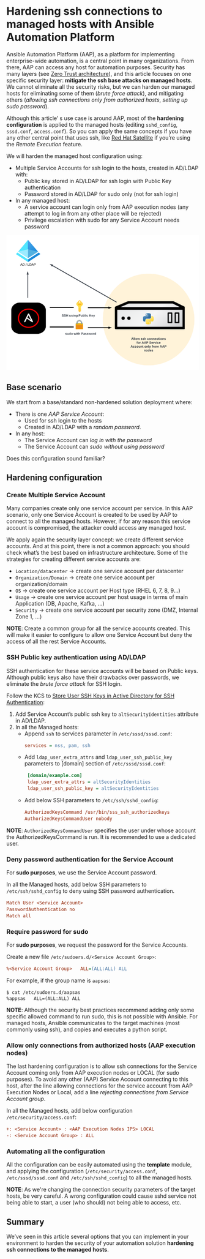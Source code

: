 # Hardening ssh connections to managed hosts with Ansible Automation Platform

Ansible Automation Platform (AAP), as a platform for implementing enterprise-wide automation, is a central point in many organizations. From there, AAP can access any host for automation purposes. Security has many layers (see [Zero Trust architecture](https://www.redhat.com/en/topics/security/what-is-zero-trust)), and this article focuses on one specific security layer: **mitigate the ssh base attacks on managed hosts**. We cannot eliminate all the security risks, but we can harden our managed hosts for eliminating some of them (*brute force attack*), and mitigating others (*allowing ssh connections only from authorized hosts*, *setting up sudo password*). 

Although this article’ s use case is around AAP, most of the **hardening configuration** is applied to the managed hosts (editing `sshd_config`, `sssd.conf`, `access.conf`). So you can apply the same concepts if you have any other central point that uses ssh, like [Red Hat Satellite](https://www.redhat.com/en/technologies/management/satellite) if you’re using the *Remote Execution* feature.

We will harden the managed host configuration using:

* Multiple Service Accounts for ssh login to the hosts, created in AD/LDAP with:
    * Public key stored in AD/LDAP for ssh login with Public Key authentication
    * Password stored in AD/LDAP for sudo only (not for ssh login)
* In any managed host:
    * A service account can login only from AAP execution nodes (any attempt to log in from any other place will be rejected)
    * Privilege escalation with sudo for any Service Account needs password

![Ansible Hardening Overview](../img/ansbile_hardening.png)


## Base scenario

We start from a base/standard non-hardened solution deployment where:

* There is one *AAP Service Account*:
    * Used for ssh login to the hosts
    * Created in AD/LDAP with a *random password*.
* In any host:
    * The Service Account can *log in with the password*
    * The Service Account can *sudo without using password*

Does this configuration sound familiar?

## Hardening configuration

### Create Multiple Service Account

Many companies create only one service account per service. In this AAP scenario, only one Service Account is created to be used by AAP to connect to all the managed hosts. However, if for any reason this service account is compromised, the attacker could access any managed host.

We apply again the security layer concept: we create different service accounts. And at this point, there is not a common approach: you should check what’s the best based on infrastructure architecture. Some of the strategies for creating different service accounts are:

* `Location/datacenter` -> create one service account per datacenter
* `Organization/Domain` -> create one service account per organization/domain
* `OS` -> create one service account per Host type (RHEL 6, 7, 8, 9…)
* `Usage` -> create one service account per host usage in terms of main Application (DB, Apache, Kafka, …)
* `Security` -> create one service account per security zone (DMZ, Internal Zone 1, …)

**NOTE**: Create a common group for all the service accounts created. This will make it easier to configure to allow one Service Account but deny the access of all the rest Service Accounts.   

### SSH Public key authentication using AD/LDAP

SSH authentication for these service accounts will be based on Public keys. Although public keys also have their drawbacks over passwords, we eliminate the *brute force attack* for SSH login.

Follow the KCS to [Store User SSH Keys in Active Directory for SSH Authentication](https://access.redhat.com/solutions/5353351): 

1. Add Service Account’s public ssh key to `altSecurityIdentities` attribute in AD/LDAP.
1. In all the Managed hosts: 
    * Append `ssh` to services parameter in `/etc/sssd/sssd.conf`:
        ```ini
        services = nss, pam, ssh
        ```
    * Add `ldap_user_extra_attrs` and `ldap_user_ssh_public_key` parameters to [domain] section of `/etc/sssd/sssd.conf`:
       ```ini
        [domain/example.com]
        ldap_user_extra_attrs = altSecurityIdentities
        ldap_user_ssh_public_key = altSecurityIdentities
        ```
    * Add below SSH parameters to `/etc/ssh/sshd_config`:
        ```ini
        AuthorizedKeysCommand /usr/bin/sss_ssh_authorizedkeys
        AuthorizedKeysCommandUser nobody
        ```

**NOTE**: `AuthorizedKeysCommandUser` specifies the user under whose account the AuthorizedKeysCommand is run. It is recommended to use a dedicated user.

### Deny password authentication for the Service Account

For **sudo purposes**, we use the Service Account password. 

In all the Managed hosts, add below SSH parameters to `/etc/ssh/sshd_config` to deny using SSH password authentication.

```ini
Match User <Service Account>
PasswordAuthentication no
Match all
```

### Require password for sudo

For **sudo purposes**, we request the password for the Service Accounts.

Create a new file `/etc/sudoers.d/<Service Account Group>`:

```ini
%<Service Account Group>   ALL=(ALL:ALL) ALL
```

For example, if the group name is `aapsas`:

```shell
$ cat /etc/sudoers.d/aapsas
%appsas   ALL=(ALL:ALL) ALL
```

**NOTE**: Although the security best practices recommend adding only some specific allowed command to run sudo, this is not possible with Ansible. For managed hosts, Ansible communicates to the target machines (most commonly using ssh), and copies and executes a python script.

### Allow only connections from authorized hosts (AAP execution nodes)

The last hardening configuration is to allow ssh connections for the Service Account coming only from AAP execution nodes or LOCAL (for sudo purposes). To avoid any other (AAP) Service Account connecting to this host, after the line allowing connections for the service account from AAP Execution Nodes or Local, add a line *rejecting connections from Service Account group*.  

In all the Managed hosts, add below configuration `/etc/security/access.conf`:

```ini
+: <Service Account> : <AAP Execution Nodes IPS> LOCAL
-: <Service Account Group> : ALL
```

### Automating all the configuration

All the configuration can be easily automated using the **template** module, and applying the configuration (`/etc/security/access.conf`, `/etc/sssd/sssd.conf` and `/etc/ssh/sshd_config`) to all the managed hosts.

**NOTE**: As we're changing the connection security parameters of the target hosts, be very careful. A wrong configuration could cause sshd service not being able to start, a user (who should) not being able to access, etc.


## Summary

We’ve seen in this article several options that you can implement in your environment to harden the security of your automation solution **hardening ssh connections to the managed hosts**.
